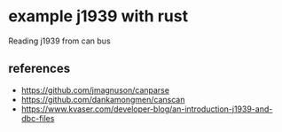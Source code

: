 example j1939 with rust
===

Reading j1939 from can bus

## references
- https://github.com/jmagnuson/canparse
- https://github.com/dankamongmen/canscan
- https://www.kvaser.com/developer-blog/an-introduction-j1939-and-dbc-files
